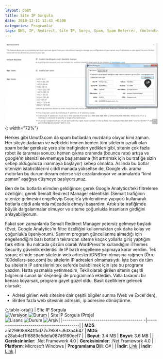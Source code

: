 ```yaml
---
layout: post
title: Site IP Sorgula
date: 2018-12-11 12:43 +0300
categories: Programlar
tags: DNS, IP, Redirect, Site IP, Sorgu, Spam, Spam Referrer, Yönlendirme
---
```

![site-ip-sorgula](/images/programlar/site-ip-sorgula.png){: width="72%"}

Herkes gibi UmutD.com da spam botlardan muzdarip oluyor kimi zaman. Her siteye dadanan ve web’deki hemen hemen tüm sitelerin azraili olan spam botlar gereksiz yere site trafiginden yedikleri gibi, sitenin çok fazla robot ile taraması sonucu hemen çıkma oranında (bounce rate) artışa ve google’ın sitenizi sevmemeye başlamasına (hit arttırmak için bu trafiğe sizin sebep olduğunuza inanmaya başlayor) sebep olmakta. Aslında bu botlar sitenizin istatistiklerini ciddi manada yükseltse de, Google vb. arama motorları bu durum devam ederse sizi cezalandırıyor ve aramalarda “kimi zaman” aşağıya düşmeye başlıyorsunuz.

Ben de bu botlarla elimden geldiğince; gerek Google Analytics‘teki filtreleme özelliğini, gerek Semalt Redirect Manager eklentisini (Semalt trafiğinin sitenize gelmesini engelleyip Google’a yönlendirme yapıyor) kullanarak botlarla ciddi anlamda mücadele etmeyi başardım. Artık site trafiğimde büyük dalgalanmalar olmuyor ve siteme çoğunlukla insanların girdiğini anlayabiliyorum.

Fakat son zamanlarda Semalt Redirect Manager yetersiz gelmeye başladı (Evet, Google Analytics’in filtre özelliğini kullanmaktan çok daha kolay ve çoğunlukla üşeniyorum). Sanırım program güncellenme almadığı için engellendiğim bazı botların tekrardan siteme kaçak yollarla giriş yaptığını fark ettim. Bu noktada çözüm olarak WordPress’te kullandığım iThemes Security güvenlik eklentisi ile IP bazlı engelleme yapmaya karar verdim. Tek sorun; elimde spam sitelerin web adresleri/DNS’leri olmasına rağmen (Örn.: 100dollars-seo.com) bu sitelerin IP adresleri olmamasıydı. İşte ben de tüm bu sitelerin IP adreslerini tek seferde bulabilmek için işte bu programı yazdım. Hatta yazmakla yetinmedim, Tekil olarak girilen sitenin çeşitli bilgilerini sunan bir seçeneği de programıma ekledim. Valla tasarımı bir kenara koyarsak, program gayet güzel oldu. Basit özelliklere gelecek olursak;

- Adresi girilen web sitesine dair çeşitli bilgiler sunma (Web ve Excel'den),
- Birden fazla web sitesinin adresini, ip adresine dönüştürme.

{:.tablo-ortali}
| Site IP Sorgula<br>![Versiyon](https://img.shields.io/badge/Versiyon-1.01-blueviolet.svg?style=flat) ![Durum](https://img.shields.io/badge/Durum-Çalışıyor-success.svg?style=flat) | Site IP Sorgula (Proje)<br>![Lisans](https://img.shields.io/badge/Lisans-MIT-blue.svg?style=flat) ![Durum](https://img.shields.io/badge/Proje-Sonlandırıldı-lightgray.svg?style=flat) ![Arşiv](https://img.shields.io/badge/Arşiv-orange.svg?style=flat)|
|----------------------------------------- -|-------------------------------------------|
| **MD5**: a5f299059841f5d77c79587c9d3a4647 | **MD5**: a28ab4cf1f6889c5defa087d6160eef7 | 
| **Boyut**:  3.4 MB                       | **Boyut**: 3.6 MB                         |
| **Gereksinimler**: .Net Framework 4.0     | **Gereksinimler**: .Net Framework 4.0     |
| **Platform**: Microsoft Windows           | **Programlama Dili**: C#                  |
| **İndir**: [Link](http://www.umutd.com/programlar/site-ip-sorgula.zip)         | **İndir**: [Link](http://www.umutd.com/programlar/site-ip-sorgula-proje.zip)                      |